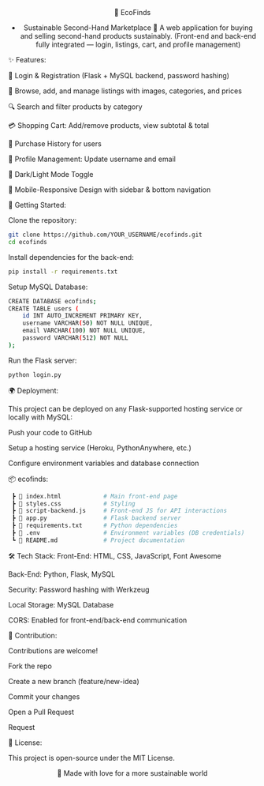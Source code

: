 <div align="center">
🌿 EcoFinds
  
- Sustainable Second-Hand Marketplace
🚀 A web application for buying and selling second-hand products sustainably.
(Front-end and back-end fully integrated — login, listings, cart, and profile management)

</div>

✨ Features:

🔐 Login & Registration (Flask + MySQL backend, password hashing)

🛒 Browse, add, and manage listings with images, categories, and prices

🔍 Search and filter products by category

💳 Shopping Cart: Add/remove products, view subtotal & total

📜 Purchase History for users

👤 Profile Management: Update username and email

🌙 Dark/Light Mode Toggle

📱 Mobile-Responsive Design with sidebar & bottom navigation


🚀 Getting Started:

Clone the repository:
```bash
git clone https://github.com/YOUR_USERNAME/ecofinds.git
cd ecofinds
```
Install dependencies for the back-end:
```bash
pip install -r requirements.txt
```
Setup MySQL Database:
```bash
CREATE DATABASE ecofinds;
CREATE TABLE users (
    id INT AUTO_INCREMENT PRIMARY KEY,
    username VARCHAR(50) NOT NULL UNIQUE,
    email VARCHAR(100) NOT NULL UNIQUE,
    password VARCHAR(512) NOT NULL
);
```
Run the Flask server:
```bash
python login.py
```
🌍 Deployment:

This project can be deployed on any Flask-supported hosting service or locally with MySQL:

Push your code to GitHub

Setup a hosting service (Heroku, PythonAnywhere, etc.)

Configure environment variables and database connection

📦 ecofinds:
```bash
 ┣ 📜 index.html            # Main front-end page
 ┣ 📜 styles.css            # Styling
 ┣ 📜 script-backend.js     # Front-end JS for API interactions
 ┣ 📜 app.py                # Flask backend server
 ┣ 📜 requirements.txt      # Python dependencies
 ┣ 📜 .env                  # Environment variables (DB credentials)
 ┗ 📜 README.md             # Project documentation
 ```

🛠️ Tech Stack:
Front-End: HTML, CSS, JavaScript, Font Awesome

Back-End: Python, Flask, MySQL

Security: Password hashing with Werkzeug

Local Storage: MySQL Database

CORS: Enabled for front-end/back-end communication

🙌 Contribution:

Contributions are welcome!

Fork the repo

Create a new branch (feature/new-idea)

Commit your changes

Open a Pull Request

Request

📜 License:

This project is open-source under the MIT License.

<div align="center">

💚 Made with love for a more sustainable world

</div>






